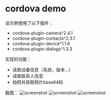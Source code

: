 # cordova demo


该示例使用了以下插件：
- cordova-plugin-camera^2.4.1
- cordova-plugin-contacts^2.3.1
- cordova-plugin-device^1.1.6
- cordova-plugin-dialogs^1.3.3

实现的功能：
- 读取设备信息（系统，版本...）
- 读取联系人信息
- 拍照并获取照片base64码

截图：
![screenshot](https://github.com/lichtung/cordo/raw/master/screenshots/1.jpg)
![screenshot](https://github.com/lichtung/cordo/raw/master/screenshots/2.jpg)
![screenshot](https://github.com/lichtung/cordo/raw/master/screenshots/3.jpg)